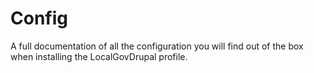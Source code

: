 # Config

A full documentation of all the configuration you will find out of the box when installing the LocalGovDrupal profile.
